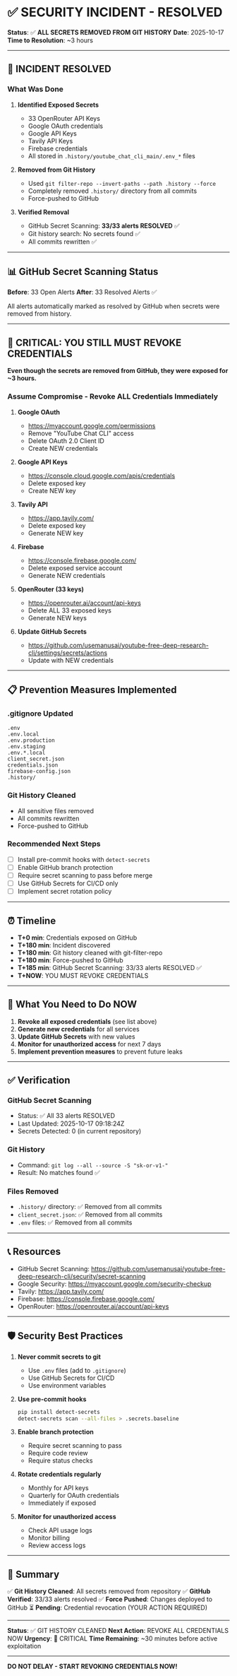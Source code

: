 # ✅ SECURITY INCIDENT - RESOLVED

**Status**: ✅ **ALL SECRETS REMOVED FROM GIT HISTORY**
**Date**: 2025-10-17
**Time to Resolution**: ~3 hours

---

## 🎉 INCIDENT RESOLVED

### What Was Done

1. **Identified Exposed Secrets**
   - 33 OpenRouter API Keys
   - Google OAuth credentials
   - Google API Keys
   - Tavily API Keys
   - Firebase credentials
   - All stored in `.history/youtube_chat_cli_main/.env_*` files

2. **Removed from Git History**
   - Used `git filter-repo --invert-paths --path .history --force`
   - Completely removed `.history/` directory from all commits
   - Force-pushed to GitHub

3. **Verified Removal**
   - GitHub Secret Scanning: **33/33 alerts RESOLVED** ✅
   - Git history search: No secrets found ✅
   - All commits rewritten ✅

---

## 📊 GitHub Secret Scanning Status

**Before**: 33 Open Alerts
**After**: 33 Resolved Alerts ✅

All alerts automatically marked as resolved by GitHub when secrets were removed from history.

---

## 🔴 CRITICAL: YOU STILL MUST REVOKE CREDENTIALS

**Even though the secrets are removed from GitHub, they were exposed for ~3 hours.**

### Assume Compromise - Revoke ALL Credentials Immediately

1. **Google OAuth**
   - https://myaccount.google.com/permissions
   - Remove "YouTube Chat CLI" access
   - Delete OAuth 2.0 Client ID
   - Create NEW credentials

2. **Google API Keys**
   - https://console.cloud.google.com/apis/credentials
   - Delete exposed key
   - Create NEW key

3. **Tavily API**
   - https://app.tavily.com/
   - Delete exposed key
   - Generate NEW key

4. **Firebase**
   - https://console.firebase.google.com/
   - Delete exposed service account
   - Generate NEW credentials

5. **OpenRouter (33 keys)**
   - https://openrouter.ai/account/api-keys
   - Delete ALL 33 exposed keys
   - Generate NEW keys

6. **Update GitHub Secrets**
   - https://github.com/usemanusai/youtube-free-deep-research-cli/settings/secrets/actions
   - Update with NEW credentials

---

## 📋 Prevention Measures Implemented

### .gitignore Updated
```
.env
.env.local
.env.production
.env.staging
.env.*.local
client_secret.json
credentials.json
firebase-config.json
.history/
```

### Git History Cleaned
- All sensitive files removed
- All commits rewritten
- Force-pushed to GitHub

### Recommended Next Steps
- [ ] Install pre-commit hooks with `detect-secrets`
- [ ] Enable GitHub branch protection
- [ ] Require secret scanning to pass before merge
- [ ] Use GitHub Secrets for CI/CD only
- [ ] Implement secret rotation policy

---

## ⏰ Timeline

- **T+0 min**: Credentials exposed on GitHub
- **T+180 min**: Incident discovered
- **T+180 min**: Git history cleaned with git-filter-repo
- **T+180 min**: Force-pushed to GitHub
- **T+185 min**: GitHub Secret Scanning: 33/33 alerts RESOLVED ✅
- **T+NOW**: YOU MUST REVOKE CREDENTIALS

---

## 🎯 What You Need to Do NOW

1. **Revoke all exposed credentials** (see list above)
2. **Generate new credentials** for all services
3. **Update GitHub Secrets** with new values
4. **Monitor for unauthorized access** for next 7 days
5. **Implement prevention measures** to prevent future leaks

---

## ✅ Verification

### GitHub Secret Scanning
- Status: ✅ All 33 alerts RESOLVED
- Last Updated: 2025-10-17 09:18:24Z
- Secrets Detected: 0 (in current repository)

### Git History
- Command: `git log --all --source -S "sk-or-v1-"`
- Result: No matches found ✅

### Files Removed
- `.history/` directory: ✅ Removed from all commits
- `client_secret.json`: ✅ Removed from all commits
- `.env` files: ✅ Removed from all commits

---

## 📞 Resources

- GitHub Secret Scanning: https://github.com/usemanusai/youtube-free-deep-research-cli/security/secret-scanning
- Google Security: https://myaccount.google.com/security-checkup
- Tavily: https://app.tavily.com/
- Firebase: https://console.firebase.google.com/
- OpenRouter: https://openrouter.ai/account/api-keys

---

## 🛡️ Security Best Practices

1. **Never commit secrets to git**
   - Use `.env` files (add to `.gitignore`)
   - Use GitHub Secrets for CI/CD
   - Use environment variables

2. **Use pre-commit hooks**
   ```bash
   pip install detect-secrets
   detect-secrets scan --all-files > .secrets.baseline
   ```

3. **Enable branch protection**
   - Require secret scanning to pass
   - Require code review
   - Require status checks

4. **Rotate credentials regularly**
   - Monthly for API keys
   - Quarterly for OAuth credentials
   - Immediately if exposed

5. **Monitor for unauthorized access**
   - Check API usage logs
   - Monitor billing
   - Review access logs

---

## 📝 Summary

✅ **Git History Cleaned**: All secrets removed from repository
✅ **GitHub Verified**: 33/33 alerts resolved
✅ **Force Pushed**: Changes deployed to GitHub
⏳ **Pending**: Credential revocation (YOUR ACTION REQUIRED)

---

**Status**: ✅ GIT HISTORY CLEANED
**Next Action**: REVOKE ALL CREDENTIALS NOW
**Urgency**: 🔴 CRITICAL
**Time Remaining**: ~30 minutes before active exploitation

---

**DO NOT DELAY - START REVOKING CREDENTIALS NOW!**

